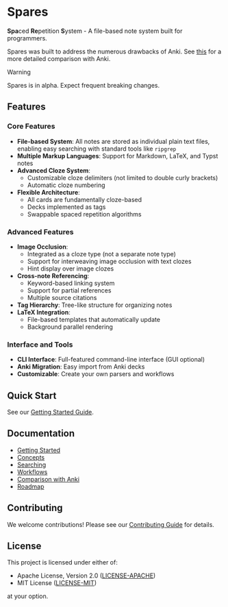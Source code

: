 # Spares

**Spa**ced **Re**petition **S**ystem - A file-based note system built for programmers.

Spares was built to address the numerous drawbacks of Anki. See [this](https://github.com/shivangp76/spares/blob/main/docs/src/comparison.md) for a more detailed comparison with Anki.

> [!WARNING]
> Spares is in alpha. Expect frequent breaking changes.

## Features

### Core Features
- **File-based System**: All notes are stored as individual plain text files, enabling easy searching with standard tools like `ripgrep`
- **Multiple Markup Languages**: Support for Markdown, LaTeX, and Typst notes
- **Advanced Cloze System**:
  - Customizable cloze delimiters (not limited to double curly brackets)
  - Automatic cloze numbering
- **Flexible Architecture**:
  - All cards are fundamentally cloze-based
  - Decks implemented as tags
  - Swappable spaced repetition algorithms

### Advanced Features
- **Image Occlusion**:
  - Integrated as a cloze type (not a separate note type)
  - Support for interweaving image occlusion with text clozes
  - Hint display over image clozes
- **Cross-note Referencing**:
  - Keyword-based linking system
  - Support for partial references
  - Multiple source citations
- **Tag Hierarchy**: Tree-like structure for organizing notes
- **LaTeX Integration**:
  - File-based templates that automatically update
  - Background parallel rendering

### Interface and Tools
- **CLI Interface**: Full-featured command-line interface (GUI optional)
- **Anki Migration**: Easy import from Anki decks
- **Customizable**: Create your own parsers and workflows

## Quick Start

See our [Getting Started Guide](https://github.com/shivangp76/spares/blob/main/docs/src/getting_started.md).

## Documentation

- [Getting Started](https://github.com/shivangp76/spares/blob/main/docs/src/getting_started.md)
- [Concepts](https://github.com/shivangp76/spares/blob/main/docs/src/concepts.md)
- [Searching](https://github.com/shivangp76/spares/blob/main/docs/src/searching.md)
- [Workflows](https://github.com/shivangp76/spares/blob/main/docs/src/workflows.md)
- [Comparison with Anki](https://github.com/shivangp76/spares/blob/main/docs/src/comparison.md)
- [Roadmap](https://github.com/shivangp76/spares/blob/main/docs/src/roadmap.md)

## Contributing

We welcome contributions! Please see our [Contributing Guide](https://github.com/shivangp76/spares/blob/main/docs/src/contributing.md) for details.

## License

This project is licensed under either of:
- Apache License, Version 2.0 ([LICENSE-APACHE](LICENSE-APACHE))
- MIT License ([LICENSE-MIT](LICENSE-MIT))

at your option.
